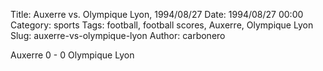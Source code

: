 Title: Auxerre vs. Olympique Lyon, 1994/08/27
Date: 1994/08/27 00:00
Category: sports
Tags: football, football scores, Auxerre, Olympique Lyon
Slug: auxerre-vs-olympique-lyon
Author: carbonero


Auxerre 0 - 0 Olympique Lyon
